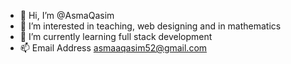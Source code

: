 - 👋 Hi, I’m @AsmaQasim
- 👀 I’m interested in teaching, web designing and in mathematics
- 🌱 I’m currently learning full stack development
- 📫 Email Address asmaaqasim52@gmail.com

<!---
AsmaQasim/AsmaQasim is a ✨ special ✨ repository because its `README.md` (this file) appears on your GitHub profile.
You can click the Preview link to take a look at your changes.
--->
